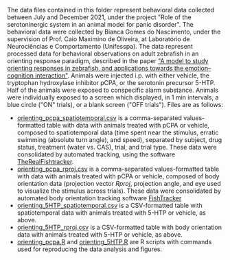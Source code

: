 The data files contained in this folder represent behavioral data collected between July and December 2021, under the project "Role of the serotoninergic system in an animal model for panic disorder".
The behavioral data were collected by Bianca Gomes do Nascimento, under the supervision of Prof. Caio Maximino de Oliveira, at Laboratório de Neurociências e Comportamento (Unifesspa).
The data represent processed data for behavioral observations on adult zebrafish in an orienting response paradigm, described in the paper ["A model to study orienting responses in zebrafish, and applications towards the emotion–cognition interaction"](https://link.springer.com/article/10.1007/s10071-020-01403-1). Animals were injected i.p. with either vehicle, the tryptophan hydroxylase inhibitor pCPA, or the serotonin precursor 5-HTP. Half of the animals were exposed to conspecific alarm substance. Animals were individually exposed to a screen which displayed, in 1 min intervals, a blue circle ("ON" trials), or a blank screen ("OFF trials").
Files are as follows:
* [orienting_pcpa_spatiotemporal.csv](https://github.com/lanec-unifesspa/5-HT-CAS/blob/master/orienting/orienting_pcpa_spatiotemporal.csv) is a comma-separated values-formatted table with data with animals treated with pCPA or vehicle, composed to spatiotemporal data (time spent near the stimulus, erratic swimming (absolute turn angle), and speed), separated by subject, drug status, treatment (water vs. CAS), trial, and trial type. These data were consolidated by automated tracking, using the software [TheRealFishtracker](https://www.dgp.toronto.edu/~mccrae/projects/FishTracker/).
* [orienting_pcpa_rproj.csv](https://github.com/lanec-unifesspa/5-HT-CAS/blob/master/orienting/orienting_pcpa_rproj.csv) is a comma-separated values-formatted table with data with animals treated with pCPA or vehicle, composed of body orientation data (projection vector *Rproj*, projection angle, and eye used to visualize the stimulus across trials). These data were consolidated by automated body orientation tracking software [FishTracker](https://github.com/joseaccruz/fishtracker)
* [orienting_5HTP_spatiotemporal.csv](https://github.com/lanec-unifesspa/5-HT-CAS/blob/master/orienting/orienting_5HTP_spatiotemporal.csv) is a CSV-formatted table with spatiotemporal data with animals treated with 5-HTP or vehicle, as above.
* [orienting_5HTP_rproj.csv](https://github.com/lanec-unifesspa/5-HT-CAS/blob/master/orienting/orienting_5HTP_rproj.csv) is a CSV-formatted table with body orientation data with animals treated with 5-HTP or vehicle, as above.
* [orienting_pcpa.R](https://github.com/lanec-unifesspa/5-HT-CAS/blob/master/orienting/orienting_pcpa.R) and [orienting_5HTP.R](https://github.com/lanec-unifesspa/5-HT-CAS/blob/master/orienting/orienting_5HTP.R) are R scripts with commands used for reproducing the data analysis and figures.
 
